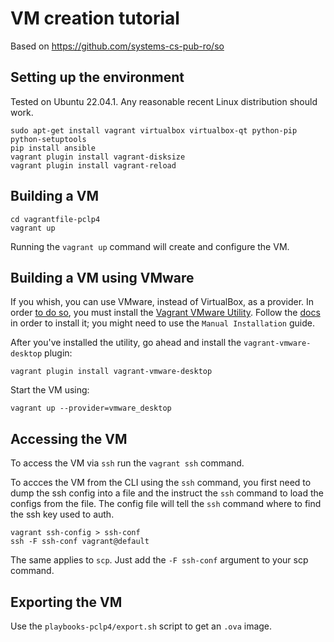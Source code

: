 # VM creation tutorial

Based on https://github.com/systems-cs-pub-ro/so

## Setting up the environment

Tested on Ubuntu 22.04.1.
Any reasonable recent Linux distribution should work.

```
sudo apt-get install vagrant virtualbox virtualbox-qt python-pip python-setuptools
pip install ansible
vagrant plugin install vagrant-disksize
vagrant plugin install vagrant-reload
```

## Building a VM

```
cd vagrantfile-pclp4
vagrant up
```

Running the `vagrant up` command will create and configure the VM.

## Building a VM using VMware

If you whish, you can use VMware, instead of VirtualBox, as a provider.
In order [to do so](https://www.vagrantup.com/docs/providers/vmware/installation), you must install the [Vagrant VMware Utility](https://www.vagrantup.com/vmware/downloads). Follow the [docs](https://www.vagrantup.com/docs/providers/vmware/vagrant-vmware-utility) in order to install it; you might need to use the `Manual Installation` guide.

After you've installed the utility, go ahead and install the `vagrant-vmware-desktop` plugin:
```
vagrant plugin install vagrant-vmware-desktop
```

Start the VM using:
```
vagrant up --provider=vmware_desktop
```

## Accessing the VM

To access the VM via `ssh` run the `vagrant ssh` command.

To accces the VM from the CLI using the `ssh` command, you first need
to dump the ssh config into a file and the instruct the `ssh` command
to load the configs from the file.
The config file will tell the `ssh` command where to find the ssh key
used to auth.

```
vagrant ssh-config > ssh-conf
ssh -F ssh-conf vagrant@default
```

The same applies to `scp`. Just add the `-F ssh-conf` argument to your scp command.

## Exporting the VM

Use the `playbooks-pclp4/export.sh` script to get an `.ova` image.
